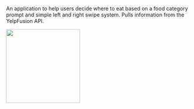 An application to help users decide where to eat based on a food category prompt and simple left and right swipe system. Pulls information from the YelpFusion API.


<img src="https://i.imgur.com/zxy361b.gif" width="200"/>
